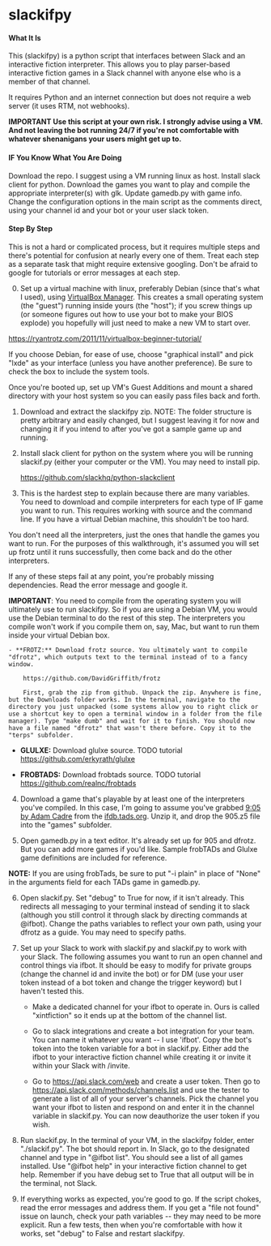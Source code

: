 # slackifpy

#### What It Is

This (slackifpy) is a python script that interfaces between Slack and an interactive fiction interpreter. This allows you to play parser-based interactive fiction games in a Slack channel with anyone else who is a member of that channel.

It requires Python and an internet connection but does not require a web server (it uses RTM, not webhooks).

**IMPORTANT Use this script at your own risk. I strongly advise using a VM. And not leaving the bot running 24/7 if you're not comfortable with whatever shenanigans your users might get up to.**

#### IF You Know What You Are Doing

Download the repo. I suggest using a VM running linux as host. Install slack client for python. Download the games you want to play and compile the appropriate interpreter(s) with glk. Update gamedb.py with game info. Change the configuration options in the main script as the comments direct, using your channel id and your bot or your user slack token.

#### Step By Step

This is not a hard or complicated process, but it requires multiple steps and there's potential for confusion at nearly every one of them. Treat each step as a separate task that might require extensive googling. Don't be afraid to google for tutorials or error messages at each step.

0. Set up a virtual machine with linux, preferably Debian (since that's what I used), using [VirtualBox Manager](https://www.virtualbox.org/wiki/Downloads). This creates a small operating system (the "guest") running inside yours (the "host"); if you screw things up (or someone figures out how to use your bot to make your BIOS explode) you hopefully will just need to make a new VM to start over.

  https://ryantrotz.com/2011/11/virtualbox-beginner-tutorial/

  If you choose Debian, for ease of use, choose "graphical install" and pick "lxde" as your interface (unless you have another preference). Be sure to check the box to include the system tools.

  Once you're booted up, set up VM's Guest Additions and mount a shared directory with your host system so you can easily pass files back and forth.

1. Download and extract the slackifpy zip. NOTE: The folder structure is pretty arbitrary and easily changed, but I suggest leaving it for now and changing it if you intend to after you've got a sample game up and running.

2. Install slack client for python on the system where you will be running slackif.py (either your computer or the VM). You may need to install pip.

    https://github.com/slackhq/python-slackclient

3. This is the hardest step to explain because there are many variables. You need to download and compile interpreters for each type of IF game you want to run. This requires working with source and the command line. If you have a virtual Debian machine, this shouldn't be too hard.

  You don't need all the interpreters, just the ones that handle the games you want to run. For the purposes of this walkthrough, it's assumed you will set up frotz until it runs successfully, then come back and do the other interpreters.

  If any of these steps fail at any point, you're probably missing dependencies. Read the error message and google it.

  **IMPORTANT**: You need to compile from the operating system you will ultimately use to run slackifpy. So if you are using a Debian VM, you would use the Debian terminal to do the rest of this step. The interpreters you compile won't work if you compile them on, say, Mac, but want to run them inside your virtual Debian box. 
 
    - **FROTZ:** Download frotz source. You ultimately want to compile "dfrotz", which outputs text to the terminal instead of to a fancy window.
        
        https://github.com/DavidGriffith/frotz

        First, grab the zip from github. Unpack the zip. Anywhere is fine, but the Downloads folder works. In the terminal, navigate to the directory you just unpacked (some systems allow you to right click or use a shortcut key to open a terminal window in a folder from the file manager). Type "make dumb" and wait for it to finish. You should now have a file named "dfrotz" that wasn't there before. Copy it to the "terps" subfolder.

  - **GLULXE:** Download glulxe source. TODO tutorial
    https://github.com/erkyrath/glulxe

  - **FROBTADS:** Download frobtads source. TODO tutorial
    https://github.com/realnc/frobtads

4. Download a game that's playable by at least one of the interpreters you've compiled. In this case, I'm going to assume you've grabbed [9:05 by Adam Cadre](http://ifdb.tads.org/viewgame?id=qzftg3j8nh5f34i2) from the [ifdb.tads.org](ifdb). Unzip it, and drop the 905.z5 file into the "games" subfolder.

5. Open gamedb.py in a text editor. It's already set up for 905 and dfrotz. But you can add more games if you'd like. Sample frobTADs and Glulxe game definitions are included for reference.

  **NOTE:** If you are using frobTads, be sure to put "-i plain" in place of "None" in the arguments field for each TADs game in gamedb.py.

6. Open slackif.py. Set "debug" to True for now, if it isn't already. This redirects all messaging to your terminal instead of sending it to slack (although you still control it through slack by directing commands at @ifbot). Change the paths variables to reflect your own path, using your dfrotz as a guide. You may need to specify paths.

7. Set up your Slack to work with slackif.py and slackif.py to work with your Slack. The following assumes you want to run an open channel and control things via ifbot. It should be easy to modify for private groups (change the channel id and invite the bot) or for DM (use your user token instead of a bot token and change the trigger keyword) but I haven't tested this.

    - Make a dedicated channel for your ifbot to operate in. Ours is called "xintfiction" so it ends up at the bottom of the channel list.

    - Go to slack integrations and create a bot integration for your team. You can name it whatever you want -- I use 'ifbot'. Copy the bot's token into the token variable for a bot in slackif.py. Either add the ifbot to your interactive fiction channel while creating it or invite it within your Slack with /invite. 
 
    - Go to https://api.slack.com/web and create a user token. Then go to https://api.slack.com/methods/channels.list and use the tester to generate a list of all of your server's channels. Pick the channel you want your ifbot to listen and respond on and enter it in the channel variable in slackif.py. You can now deauthorize the user token if you wish.

8. Run slackif.py. In the terminal of your VM, in the slackifpy folder, enter "./slackif.py". The bot should report in. In Slack, go to the designated channel and type in "@ifbot list". You should see a list of all games installed. Use "@ifbot help" in your interactive fiction channel to get help. Remember if you have debug set to True that all output will be in the terminal, not Slack.

9. If everything works as expected, you're good to go. If the script chokes, read the error messages and address them. If you get a "file not found" issue on launch, check your path variables -- they may need to be more explicit. Run a few tests, then when you're comfortable with how it works, set "debug" to False and restart slackifpy.

